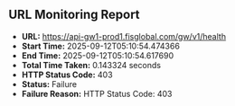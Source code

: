 ## URL Monitoring Report

- **URL:** https://api-gw1-prod1.fisglobal.com/gw/v1/health
- **Start Time:** 2025-09-12T05:10:54.474366
- **End Time:** 2025-09-12T05:10:54.617690
- **Total Time Taken:** 0.143324 seconds
- **HTTP Status Code:** 403
- **Status:** Failure
- **Failure Reason:** HTTP Status Code: 403
